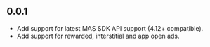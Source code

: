 ## 0.0.1

* Add support for latest MAS SDK API support (4.12+ compatible).
* Add support for rewarded, interstitial and app open ads.
